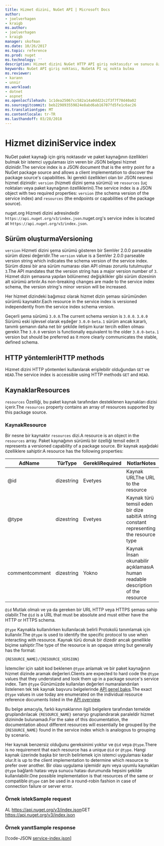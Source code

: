 ```yaml
---
title: Hizmet dizini, NuGet API | Microsoft Docs
author:
- joelverhagen
- kraigb
ms.author:
- joelverhagen
- kraigb
manager: skofman
ms.date: 10/26/2017
ms.topic: reference
ms.prod: nuget
ms.technology: ''
description: Hizmet dizini NuGet HTTP API giriş noktasıdır ve sunucu özelliklerini numaralandırır.
keywords: NuGet API giriş noktası, NuGetA PI uç nokta bulma
ms.reviewer:
- karann
- unnir
ms.workload:
- dotnet
- aspnet
ms.openlocfilehash: 1c1dea25067cc582a14a0dd22c2f3f7f70d40a02
ms.sourcegitcommit: beb229893559824e8abd6ab16707fd5fe1c6ac26
ms.translationtype: MT
ms.contentlocale: tr-TR
ms.lasthandoff: 03/28/2018
---
```

# <a name="service-index"></a><span data-ttu-id="b160d-104">Hizmet dizini</span><span class="sxs-lookup"><span data-stu-id="b160d-104">Service index</span></span>

<span data-ttu-id="b160d-105">NuGet paket kaynağı için giriş noktasıdır ve paket kaynağının özellikleri bulmak bir istemci uygulaması izin veren bir JSON belgesi hizmet dizinidir.</span><span class="sxs-lookup"><span data-stu-id="b160d-105">The service index is a JSON document that is the entry point for a NuGet package source and allows a client implementation to discover the package source's capabilities.</span></span> <span data-ttu-id="b160d-106">İki gerekli özellikleri olan bir JSON nesnesi hizmet dizinidir: `version` (hizmeti dizini şema sürümü) ve `resources` (uç noktaları veya paket kaynağının özelliklerini).</span><span class="sxs-lookup"><span data-stu-id="b160d-106">The service index is a JSON object with two required properties: `version` (the schema version of the service index) and `resources`  (the endpoints or capabilities of the package source).</span></span>

<span data-ttu-id="b160d-107">nuget.org Hizmeti dizini adresindedir `https://api.nuget.org/v3/index.json`.</span><span class="sxs-lookup"><span data-stu-id="b160d-107">nuget.org's service index is located at `https://api.nuget.org/v3/index.json`.</span></span>

## <a name="versioning"></a><span data-ttu-id="b160d-108">Sürüm oluşturma</span><span class="sxs-lookup"><span data-stu-id="b160d-108">Versioning</span></span>

<span data-ttu-id="b160d-109">`version` Hizmeti dizini şema sürümü gösteren bir SemVer 2.0.0 parseable sürüm dizesi değeridir.</span><span class="sxs-lookup"><span data-stu-id="b160d-109">The `version` value is a SemVer 2.0.0 parseable version string which indicates the schema version of the service index.</span></span> <span data-ttu-id="b160d-110">Sürüm dizesi bir ana sürüm numarası olan API olması zorunlu tutulmuştur `3`.</span><span class="sxs-lookup"><span data-stu-id="b160d-110">The API mandates that the version string has a major version number of `3`.</span></span> <span data-ttu-id="b160d-111">Hizmet dizin şemasına yapılan bölünemez değişiklikler gibi sürüm dizesinin alt sürümü artırılır.</span><span class="sxs-lookup"><span data-stu-id="b160d-111">As non-breaking changes are made to the service index schema, the version string's minor version will be increased.</span></span>

<span data-ttu-id="b160d-112">Her hizmet dizindeki bağımsız olarak hizmet dizin şeması sürümünden sürümlü kaynaktır.</span><span class="sxs-lookup"><span data-stu-id="b160d-112">Each resource in the service index is versioned independently from the service index schema version.</span></span>

<span data-ttu-id="b160d-113">Geçerli şema sürümü `3.0.0`.</span><span class="sxs-lookup"><span data-stu-id="b160d-113">The current schema version is `3.0.0`.</span></span> <span data-ttu-id="b160d-114">`3.0.0` Sürümü eski işlevsel olarak eşdeğer `3.0.0-beta.1` sürüm ancak kararlı, tanımlı şemanın daha net bir şekilde iletişim kurar tercih edilen olması gerekir.</span><span class="sxs-lookup"><span data-stu-id="b160d-114">The `3.0.0` version is functionally equivalent to the older `3.0.0-beta.1` version but should be preferred as it more clearly communicates the stable, defined schema.</span></span>

## <a name="http-methods"></a><span data-ttu-id="b160d-115">HTTP yöntemleri</span><span class="sxs-lookup"><span data-stu-id="b160d-115">HTTP methods</span></span>

<span data-ttu-id="b160d-116">Hizmet dizini HTTP yöntemleri kullanılarak erişilebilir olduğundan `GET` ve `HEAD`.</span><span class="sxs-lookup"><span data-stu-id="b160d-116">The service index is accessible using HTTP methods `GET` and `HEAD`.</span></span>

## <a name="resources"></a><span data-ttu-id="b160d-117">Kaynaklar</span><span class="sxs-lookup"><span data-stu-id="b160d-117">Resources</span></span>

<span data-ttu-id="b160d-118">`resources` Özelliği, bu paket kaynak tarafından desteklenen kaynakları dizisi içerir.</span><span class="sxs-lookup"><span data-stu-id="b160d-118">The `resources` property contains an array of resources supported by this package source.</span></span>

### <a name="resource"></a><span data-ttu-id="b160d-119">Kaynak</span><span class="sxs-lookup"><span data-stu-id="b160d-119">Resource</span></span>

<span data-ttu-id="b160d-120">Bir nesne bir kaynaktır `resources` dizi.</span><span class="sxs-lookup"><span data-stu-id="b160d-120">A resource is an object in the `resources` array.</span></span> <span data-ttu-id="b160d-121">Paket kaynağının sürümlü bir özelliği temsil eder.</span><span class="sxs-lookup"><span data-stu-id="b160d-121">It represents a versioned capability of a package source.</span></span> <span data-ttu-id="b160d-122">Bir kaynak aşağıdaki özelliklere sahiptir:</span><span class="sxs-lookup"><span data-stu-id="b160d-122">A resource has the following properties:</span></span>

<span data-ttu-id="b160d-123">Ad</span><span class="sxs-lookup"><span data-stu-id="b160d-123">Name</span></span>          | <span data-ttu-id="b160d-124">Tür</span><span class="sxs-lookup"><span data-stu-id="b160d-124">Type</span></span>   | <span data-ttu-id="b160d-125">Gerekli</span><span class="sxs-lookup"><span data-stu-id="b160d-125">Required</span></span> | <span data-ttu-id="b160d-126">Notlar</span><span class="sxs-lookup"><span data-stu-id="b160d-126">Notes</span></span>
------------- | ------ | -------- | -----
@id           | <span data-ttu-id="b160d-127">dize</span><span class="sxs-lookup"><span data-stu-id="b160d-127">string</span></span> | <span data-ttu-id="b160d-128">Evet</span><span class="sxs-lookup"><span data-stu-id="b160d-128">yes</span></span>      | <span data-ttu-id="b160d-129">Kaynak URL</span><span class="sxs-lookup"><span data-stu-id="b160d-129">The URL to the resource</span></span>
@type         | <span data-ttu-id="b160d-130">dize</span><span class="sxs-lookup"><span data-stu-id="b160d-130">string</span></span> | <span data-ttu-id="b160d-131">Evet</span><span class="sxs-lookup"><span data-stu-id="b160d-131">yes</span></span>      | <span data-ttu-id="b160d-132">Kaynak türü temsil eden bir dize sabiti</span><span class="sxs-lookup"><span data-stu-id="b160d-132">A string constant representing the resource type</span></span>
<span data-ttu-id="b160d-133">comment</span><span class="sxs-lookup"><span data-stu-id="b160d-133">comment</span></span>       | <span data-ttu-id="b160d-134">dize</span><span class="sxs-lookup"><span data-stu-id="b160d-134">string</span></span> | <span data-ttu-id="b160d-135">Yok</span><span class="sxs-lookup"><span data-stu-id="b160d-135">no</span></span>       | <span data-ttu-id="b160d-136">Kaynak İnsan okunabilir açıklaması</span><span class="sxs-lookup"><span data-stu-id="b160d-136">A human readable description of the resource</span></span>

<span data-ttu-id="b160d-137">`@id` Mutlak olmalı ve ya da gereken bir URL HTTP veya HTTPS şeması sahip olabilir.</span><span class="sxs-lookup"><span data-stu-id="b160d-137">The `@id` is a URL that must be absolute and must either have the HTTP or HTTPS schema.</span></span>

<span data-ttu-id="b160d-138">`@type` Kaynakla kullanılırken kullanılacak belirli Protokolü tanımlamak için kullanılır.</span><span class="sxs-lookup"><span data-stu-id="b160d-138">The `@type` is used to identify the specific protocol to use when interacting with resource.</span></span> <span data-ttu-id="b160d-139">Kaynak türü donuk bir dizedir ancak genellikle biçime sahiptir:</span><span class="sxs-lookup"><span data-stu-id="b160d-139">The type of the resource is an opaque string but generally has the format:</span></span>

    {RESOURCE_NAME}/{RESOURCE_VERSION}

<span data-ttu-id="b160d-140">İstemciler için sabit kod beklenen `@type` anlamak ve bir paket kaynağının hizmet dizinde aramak değerleri.</span><span class="sxs-lookup"><span data-stu-id="b160d-140">Clients are expected to hard code the `@type` values that they understand and look them up in a package source's service index.</span></span> <span data-ttu-id="b160d-141">Tam `@type` Günümüzde kullanılan değerleri numaralandırılan listelenen tek tek kaynak başvuru belgelerinde [API genel bakış](overview.md#resources-and-schema).</span><span class="sxs-lookup"><span data-stu-id="b160d-141">The exact `@type` values in use today are enumerated on the individual resource reference documents listed in the [API overview](overview.md#resources-and-schema).</span></span>

<span data-ttu-id="b160d-142">Bu belge amacıyla, farklı kaynaklarının ilgili belgelere tarafından temelde gruplandırılacak `{RESOURCE_NAME}` senaryo gruplandırarak paraleldir hizmet dizininde bulunamadı.</span><span class="sxs-lookup"><span data-stu-id="b160d-142">For the sake of this documentation, the documentation about different resources will essentially be grouped by the `{RESOURCE_NAME}` found in the service index which is analogous to grouping by scenario.</span></span> 

<span data-ttu-id="b160d-143">Her kaynak benzersiz olduğunu gereksinimi yoktur ve `@id` veya `@type`.</span><span class="sxs-lookup"><span data-stu-id="b160d-143">There is no requirement that each resource has a unique `@id` or `@type`.</span></span> <span data-ttu-id="b160d-144">Hangi kaynak üzerinde başka bir tercih belirlemek için istemci uygulaması kadar olur.</span><span class="sxs-lookup"><span data-stu-id="b160d-144">It is up to the client implementation to determine which resource to prefer over another.</span></span> <span data-ttu-id="b160d-145">Bir olası uygulama işlemidir aynı veya uyumlu kaynakları `@type` bağlantı hatası veya sunucu hatası durumunda hepsini şekilde kullanılabilir.</span><span class="sxs-lookup"><span data-stu-id="b160d-145">One possible implementation is that resources of the same or compatible `@type` can be used in a round-robin fashion in case of connection failure or server error.</span></span>

### <a name="sample-request"></a><span data-ttu-id="b160d-146">Örnek istek</span><span class="sxs-lookup"><span data-stu-id="b160d-146">Sample request</span></span>

<span data-ttu-id="b160d-147">AL https://api.nuget.org/v3/index.json</span><span class="sxs-lookup"><span data-stu-id="b160d-147">GET https://api.nuget.org/v3/index.json</span></span>

### <a name="sample-response"></a><span data-ttu-id="b160d-148">Örnek yanıt</span><span class="sxs-lookup"><span data-stu-id="b160d-148">Sample response</span></span>

[!code-JSON [service-index.json](./_data/service-index.json)]

